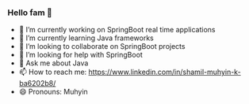 ### Hello fam 👋


- 🔭 I’m currently working on SpringBoot real time applications
- 🌱 I’m currently learning Java frameworks
- 👯 I’m looking to collaborate on SpringBoot projects
- 🤔 I’m looking for help with SpringBoot
- 💬 Ask me about Java
- 📫 How to reach me: https://www.linkedin.com/in/shamil-muhyin-k-ba6202b8/
- 😄 Pronouns: Muhyin


